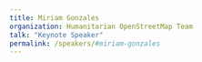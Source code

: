 ```yaml
---
title: Miriam Gonzales
organization: Humanitarian OpenStreetMap Team
talk: "Keynote Speaker"
permalink: /speakers/#miriam-gonzales
---
```

